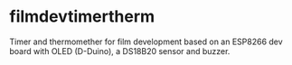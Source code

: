 # filmdevtimertherm
Timer and thermomether for film development based on an ESP8266 dev board with OLED (D-Duino), a DS18B20 sensor and buzzer.
